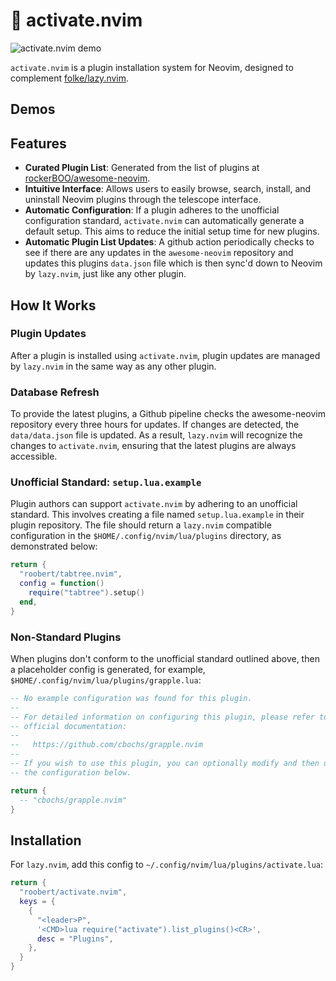 # 🚀 activate.nvim

![activate.nvim demo](https://github.com/roobert/activate.nvim/assets/226654/7ae4890e-50d1-4e45-bf7e-7b39e47374ff)

`activate.nvim` is a plugin installation system for Neovim, designed to complement [folke/lazy.nvim](https://github.com/folke/lazy.nvim).

## Demos

## Features

- **Curated Plugin List**: Generated from the list of plugins at [rockerBOO/awesome-neovim](https://github.com/rockerBOO/awesome-neovim).
- **Intuitive Interface**: Allows users to easily browse, search, install, and uninstall Neovim plugins through the telescope interface.
- **Automatic Configuration**: If a plugin adheres to the unofficial configuration standard, `activate.nvim` can automatically generate a default setup. This aims to reduce the initial setup time for new plugins.
- **Automatic Plugin List Updates**: A github action periodically checks to see if there
  are any updates in the `awesome-neovim` repository and updates this plugins `data.json` file which is then sync'd down to Neovim by `lazy.nvim`, just like any other plugin.

## How It Works

### Plugin Updates

After a plugin is installed using `activate.nvim`, plugin updates are managed by `lazy.nvim` in the same way as any other plugin.

### Database Refresh

To provide the latest plugins, a Github pipeline checks the awesome-neovim repository every three hours for updates. If changes are detected, the `data/data.json` file is updated. As a result, `lazy.nvim` will recognize the changes to `activate.nvim`, ensuring that the latest plugins are always accessible.

### Unofficial Standard: `setup.lua.example`

Plugin authors can support `activate.nvim` by adhering to an unofficial standard. This involves creating a file named `setup.lua.example` in their plugin repository. The file should return a `lazy.nvim` compatible configuration in the `$HOME/.config/nvim/lua/plugins` directory, as demonstrated below:

```lua
return {
  "roobert/tabtree.nvim",
  config = function()
    require("tabtree").setup()
  end,
}
```

### Non-Standard Plugins

When plugins don't conform to the unofficial standard outlined above, then a placeholder config is generated, for example, `$HOME/.config/nvim/lua/plugins/grapple.lua`:

```lua
-- No example configuration was found for this plugin.
--
-- For detailed information on configuring this plugin, please refer to its
-- official documentation:
--
--   https://github.com/cbochs/grapple.nvim
--
-- If you wish to use this plugin, you can optionally modify and then uncomment
-- the configuration below.

return {
  -- "cbochs/grapple.nvim"
}
```

## Installation

For `lazy.nvim`, add this config to `~/.config/nvim/lua/plugins/activate.lua`:

```lua
return {
  "roobert/activate.nvim",
  keys = {
    {
      "<leader>P",
      '<CMD>lua require("activate").list_plugins()<CR>',
      desc = "Plugins",
    },
  }
}
```
